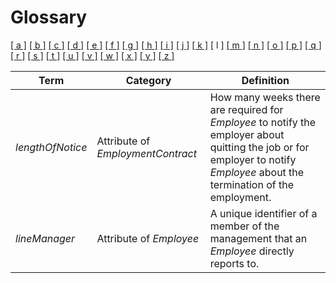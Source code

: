 # Glossary

[[ a ]](../glossary.md) [[ b ]](b.md) [[ c ]](c.md) [[ d ]](d.md) [[ e ]](e.md) [[ f ]](f.md) [[ g ]](g.md) [[ h ]](h.md) [[ i ]](i.md) [[ j ]](j.md) [[ k ]](k.md) \[ l \] [[ m ]](m.md) [[ n ]](n.md) [[ o ]](o.md) [[ p ]](p.md) [[ q ]](q.md) [[ r ]](r.md) [[ s ]](s.md) [[ t ]](t.md) [[ u ]](u.md) [[ v ]](v.md) [[ w ]](w.md) [[ x ]](x.md) [[ y ]](y.md) [[ z ]](z.md)

| Term             | Category                          | Definition                                                                                                                                                                   |
| ---------------- | --------------------------------- | ---------------------------------------------------------------------------------------------------------------------------------------------------------------------------- |
| _lengthOfNotice_ | Attribute of _EmploymentContract_ | How many weeks there are required for _Employee_ to notify the employer about quitting the job or for employer to notify _Employee_ about the termination of the employment. |
| _lineManager_    | Attribute of _Employee_           | A unique identifier of a member of the management that an _Employee_ directly reports to.                                                                                    |
